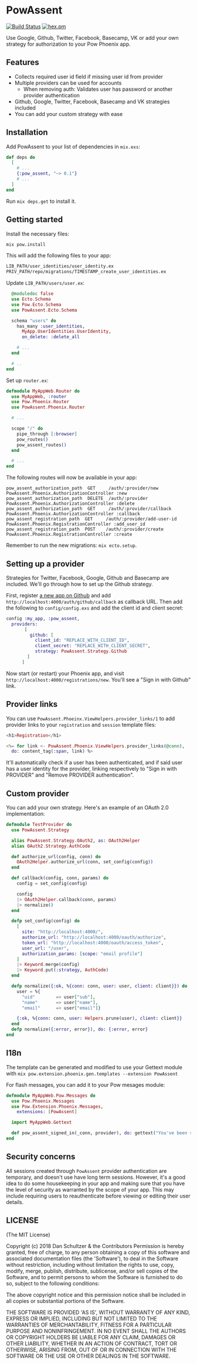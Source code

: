 # PowAssent

[![Build Status](https://travis-ci.org/danschultzer/pow_assent.svg?branch=master)](https://travis-ci.org/danschultzer/pow_assent) [![hex.pm](http://img.shields.io/hexpm/v/pow_assent.svg?style=flat)](https://hex.pm/packages/pow_assent)

Use Google, Github, Twitter, Facebook, Basecamp, VK or add your own strategy for authorization to your Pow Phoenix app.

## Features

* Collects required user id field if missing user id from provider
* Multiple providers can be used for accounts
  * When removing auth: Validates user has password or another provider authentication
* Github, Google, Twitter, Facebook, Basecamp and VK strategies included
* You can add your custom strategy with ease

## Installation

Add PowAssent to your list of dependencies in `mix.exs`:

```elixir
def deps do
  [
    # ...
    {:pow_assent, "~> 0.1"}
    # ...
  ]
end
```

Run `mix deps.get` to install it.

## Getting started

Install the necessary files:

```bash
mix pow.install
```

This will add the following files to your app:

```bash
LIB_PATH/user_identities/user_identity.ex
PRIV_PATH/repo/migrations/TIMESTAMP_create_user_identities.ex
```

Update `LIB_PATH/users/user.ex`:

```elixir
  @moduledoc false
  use Ecto.Schema
  use Pow.Ecto.Schema
  use PowAssent.Ecto.Schema

  schema "users" do
    has_many :user_identities,
      MyApp.UserIdentities.UserIdentity,
      on_delete: :delete_all

    # ...
  end

  # ..
end
```

Set up `router.ex`:

```elixir
defmodule MyAppWeb.Router do
  use MyAppWeb, :router
  use Pow.Phoenix.Router
  use PowAssent.Phoenix.Router

  # ...

  scope "/" do
    pipe_through [:browser]
    pow_routes()
    pow_assent_routes()
  end

  # ...
end
```

The following routes will now be available in your app:

```text
pow_assent_authorization_path  GET     /auth/:provider/new                       PowAssent.Phoenix.AuthorizationController :new
pow_assent_authorization_path  DELETE  /auth/:provider                           PowAssent.Phoenix.AuthorizationController :delete
pow_assent_authorization_path  GET     /auth/:provider/callback                  PowAssent.Phoenix.AuthorizationController :callback
pow_assent_registration_path  GET     /auth/:provider/add-user-id               PowAssent.Phoenix.RegistrationController :add_user_id
pow_assent_registration_path  POST    /auth/:provider/create                    PowAssent.Phoenix.RegistrationController :create
```

Remember to run the new migrations: `mix ecto.setup`.

## Setting up a provider

Strategies for Twitter, Facebook, Google, Github and Basecamp are included. We'll go through how to set up the Github strategy.

First, register [a new app on Github](https://github.com/settings/applications/new) and add `http://localhost:4000/auth/github/callback` as callback URL. Then add the following to `config/config.exs` and add the client id and client secret:

```elixir
config :my_app, :pow_assent,
  providers:
       [
         github: [
           client_id: "REPLACE_WITH_CLIENT_ID",
           client_secret: "REPLACE_WITH_CLIENT_SECRET",
           strategy: PowAssent.Strategy.Github
        ]
      ]
```

Now start (or restart) your Phoenix app, and visit `http://localhost:4000/registrations/new`. You'll see a "Sign in with Github" link.

## Provider links

You can use `PowAssent.Phoeinx.ViewHelpers.provider_links/1` to add provider links to your `registration` and `session` template files:

```elixir
<h1>Registration</h1>

<%= for link <- PowAssent.Phoenix.ViewHelpers.provider_links(@conn),
  do: content_tag(:span, link) %>
```

It'll automatically check if a user has been authenticated, and if said user has a user identity for the provider, linking respectively to "Sign in with PROVIDER" and "Remove PROVIDER authentication".

## Custom provider

You can add your own strategy. Here's an example of an OAuth 2.0 implementation:

```elixir
defmodule TestProvider do
  use PowAssent.Strategy

  alias PowAssent.Strategy.OAuth2, as: OAuth2Helper
  alias OAuth2.Strategy.AuthCode

  def authorize_url(config, conn) do
    OAuth2Helper.authorize_url(conn, set_config(config))
  end

  def callback(config, conn, params) do
    config = set_config(config)

    config
    |> OAuth2Helper.callback(conn, params)
    |> normalize()
  end

  defp set_config(config) do
    [
      site: "http://localhost:4000/",
      authorize_url: "http://localhost:4000/oauth/authorize",
      token_url: "http://localhost:4000/oauth/access_token",
      user_url: "/user",
      authorization_params: [scope: "email profile"]
    ]
    |> Keyword.merge(config)
    |> Keyword.put(:strategy, AuthCode)
  end

  defp normalize({:ok, %{conn: conn, user: user, client: client}}) do
    user = %{
      "uid"        => user["sub"],
      "name"       => user["name"],
      "email"      => user["email"]}

    {:ok, %{conn: conn, user: Helpers.prune(user), client: client}}
  end
  defp normalize({:error, error}), do: {:error, error}
end
```

## I18n

The template can be generated and modified to use your Gettext module with `mix pow.extension.phoenix.gen.templates --extension PowAssent`

For flash messages, you can add it to your Pow mesages module:

```elixir
defmodule MyAppWeb.Pow.Messages do
  use Pow.Phoenix.Messages
  use Pow.Extension.Phoenix.Messages,
    extensions: [PowAssent]

  import MyAppWeb.Gettext

  def pow_assent_signed_in(_conn, provider), do: gettext("You've been signed in with %{provider}.", provider: provider)
end
```

## Security concerns

All sessions created through `PowAssent` provider authentication are temporary, and doesn't use have long term sessions. However, it's a good idea to do some housekeeping in your app and making sure that you have the level of security as warranted by the scope of your app. This may include requiring users to reauthenticate before viewing or editing their user details.

## LICENSE

(The MIT License)

Copyright (c) 2018 Dan Schultzer & the Contributors Permission is hereby granted, free of charge, to any person obtaining a copy of this software and associated documentation files (the 'Software'), to deal in the Software without restriction, including without limitation the rights to use, copy, modify, merge, publish, distribute, sublicense, and/or sell copies of the Software, and to permit persons to whom the Software is furnished to do so, subject to the following conditions:

The above copyright notice and this permission notice shall be included in all copies or substantial portions of the Software.

THE SOFTWARE IS PROVIDED 'AS IS', WITHOUT WARRANTY OF ANY KIND, EXPRESS OR IMPLIED, INCLUDING BUT NOT LIMITED TO THE WARRANTIES OF MERCHANTABILITY, FITNESS FOR A PARTICULAR PURPOSE AND NONINFRINGEMENT. IN NO EVENT SHALL THE AUTHORS OR COPYRIGHT HOLDERS BE LIABLE FOR ANY CLAIM, DAMAGES OR OTHER LIABILITY, WHETHER IN AN ACTION OF CONTRACT, TORT OR OTHERWISE, ARISING FROM, OUT OF OR IN CONNECTION WITH THE SOFTWARE OR THE USE OR OTHER DEALINGS IN THE SOFTWARE.
